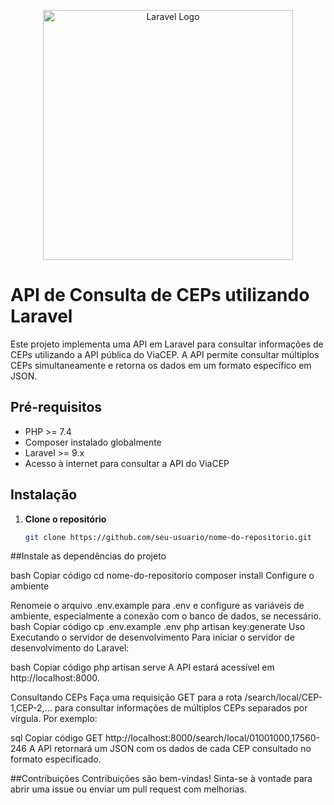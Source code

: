 <p align="center"><a href="https://laravel.com" target="_blank"><img src="https://raw.githubusercontent.com/laravel/art/master/logo-lockup/5%20SVG/2%20CMYK/1%20Full%20Color/laravel-logolockup-cmyk-red.svg" width="400" alt="Laravel Logo"></a></p>

# API de Consulta de CEPs utilizando Laravel

Este projeto implementa uma API em Laravel para consultar informações de CEPs utilizando a API pública do ViaCEP. A API permite consultar múltiplos CEPs simultaneamente e retorna os dados em um formato específico em JSON.

## Pré-requisitos

- PHP >= 7.4
- Composer instalado globalmente
- Laravel >= 9.x
- Acesso à internet para consultar a API do ViaCEP

## Instalação

1. **Clone o repositório**

   ```bash
   git clone https://github.com/seu-usuario/nome-do-repositorio.git
##Instale as dependências do projeto

bash
Copiar código
cd nome-do-repositorio
composer install
Configure o ambiente

Renomeie o arquivo .env.example para .env e configure as variáveis de ambiente, especialmente a conexão com o banco de dados, se necessário.
bash
Copiar código
cp .env.example .env
php artisan key:generate
Uso
Executando o servidor de desenvolvimento
Para iniciar o servidor de desenvolvimento do Laravel:

bash
Copiar código
php artisan serve
A API estará acessível em http://localhost:8000.

Consultando CEPs
Faça uma requisição GET para a rota /search/local/CEP-1,CEP-2,... para consultar informações de múltiplos CEPs separados por vírgula. Por exemplo:

sql
Copiar código
GET http://localhost:8000/search/local/01001000,17560-246
A API retornará um JSON com os dados de cada CEP consultado no formato especificado.


##Contribuições
Contribuições são bem-vindas! Sinta-se à vontade para abrir uma issue ou enviar um pull request com melhorias.
